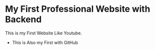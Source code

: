 # My First Professional Website with Backend

This is my First Website Like Youtube.
- This is Also my First with GitHub